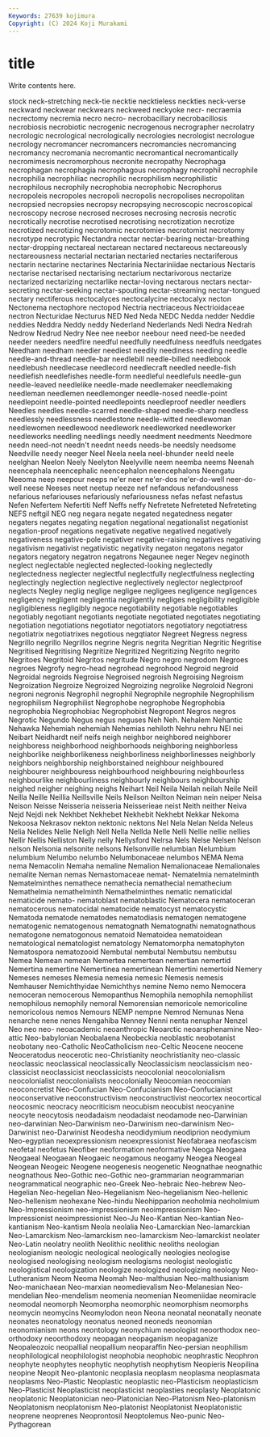 ```yaml
---
Keywords: 27639 kojimura
Copyright: (C) 2024 Koji Murakami
---
```


# title

Write contents here.



stock neck-stretching neck-tie necktie necktieless neckties
neck-verse neckward neckwear neckwears neckweed neckyoke necr- necraemia necrectomy necremia
necro necro- necrobacillary necrobacillosis necrobiosis necrobiotic necrogenic necrogenous necrographer necrolatry
necrologic necrological necrologically necrologies necrologist necrologue necrology necromancer necromancers necromancies
necromancing necromancy necromania necromantic necromantical necromantically necromimesis necromorphous necronite necropathy
Necrophaga necrophagan necrophagia necrophagous necrophagy necrophil necrophile necrophilia necrophiliac necrophilic
necrophilism necrophilistic necrophilous necrophily necrophobia necrophobic Necrophorus necropoleis necropoles necropoli
necropolis necropolises necropolitan necropsied necropsies necropsy necropsying necroscopic necroscopical necroscopy
necrose necrosed necroses necrosing necrosis necrotic necrotically necrotise necrotised necrotising
necrotization necrotize necrotized necrotizing necrotomic necrotomies necrotomist necrotomy necrotype necrotypic
Nectandra nectar nectar-bearing nectar-breathing nectar-dropping nectareal nectarean nectared nectareous nectareously
nectareousness nectarial nectarian nectaried nectaries nectariferous nectarin nectarine nectarines Nectarinia
Nectariniidae nectarious Nectaris nectarise nectarised nectarising nectarium nectarivorous nectarize nectarized
nectarizing nectarlike nectar-loving nectarous nectars nectar-secreting nectar-seeking nectar-spouting nectar-streaming nectar-tongued
nectary nectiferous nectocalyces nectocalycine nectocalyx necton Nectonema nectophore nectopod Nectria
nectriaceous Nectrioidaceae nectron Necturidae Necturus NED Ned Neda NEDC Nedda
nedder Neddie neddies Neddra Neddy neddy Nederland Nederlands Nedi Nedra
Nedrah Nedrow Nedrud Nedry Nee nee neebor neebour need need-be
needed needer needers needfire needful needfully needfulness needfuls needgates Needham
needham needier neediest needily neediness needing needle needle-and-thread needle-bar needlebill
needle-billed needlebook needlebush needlecase needlecord needlecraft needled needle-fish needlefish needlefishes
needle-form needleful needlefuls needle-gun needle-leaved needlelike needle-made needlemaker needlemaking needleman
needlemen needlemonger needle-nosed needle-point needlepoint needle-pointed needlepoints needleproof needler needlers
Needles needles needle-scarred needle-shaped needle-sharp needless needlessly needlessness needlestone needle-witted
needlewoman needlewomen needlewood needlework needleworked needleworker needleworks needling needlings needly
needment needments Needmore needn need-not needn't neednt needs needs-be needsly
needsome Needville needy neeger Neel Neela neela neel-bhunder neeld neele
neelghan Neelon Neely Neelyton Neelyville neem neemba neems Neenah neencephala
neencephalic neencephalon neencephalons Neengatu Neeoma neep neepour neeps ne'er neer
ne'er-dos ne'er-do-well neer-do-well neese Neeses neet neetup neeze nef nefandous
nefandousness nefarious nefariouses nefariously nefariousness nefas nefast nefastus Nefen Nefertem
Nefertiti Neff Neffs neffy Nefretete Nefreteted Nefreteting NEFS neftgil NEG
neg negara negate negated negatedness negater negaters negates negating negation
negational negationalist negationist negation-proof negations negativate negative negatived negatively negativeness
negative-pole negativer negative-raising negatives negativing negativism negativist negativistic negativity negaton
negatons negator negators negatory negatron negatrons Negaunee neger Negev neginoth
neglect neglectable neglected neglected-looking neglectedly neglectedness neglecter neglectful neglectfully neglectfulness
neglecting neglectingly neglection neglective neglectively neglector neglectproof neglects Negley neglig
neglige negligee negligees negligence negligences negligency negligent negligentia negligently negliges
negligibility negligible negligibleness negligibly negoce negotiability negotiable negotiables negotiably negotiant
negotiants negotiate negotiated negotiates negotiating negotiation negotiations negotiator negotiators negotiatory
negotiatress negotiatrix negotiatrixes negotious negqtiator Negreet Negress negress Negrillo negrillo
Negrillos negrine Negris negrita Negritian Negritic Negritise Negritised Negritising Negritize
Negritized Negritizing Negrito negrito Negritoes Negritoid Negritos negritude Negro negro
negrodom Negroes negroes Negrofy negro-head negrohead negrohood Negroid negroid Negroidal
negroids Negroise Negroised negroish Negroising Negroism Negroization Negroize Negroized Negroizing
negrolike Negroloid Negroni negroni negronis Negrophil negrophil Negrophile negrophile Negrophilism
negrophilism Negrophilist Negrophobe negrophobe Negrophobia negrophobia Negrophobiac Negrophobist Negropont Negros
negros Negrotic Negundo Negus negus neguses Neh Neh. Nehalem Nehantic
Nehawka Nehemiah nehemiah Nehemias nehiloth Nehru nehru NEI nei Neibart
Neidhardt neif neifs neigh neighbor neighbored neighborer neighboress neighborhood neighborhoods
neighboring neighborless neighborlike neighborlikeness neighborliness neighborlinesses neighborly neighbors neighborship neighborstained
neighbour neighboured neighbourer neighbouress neighbourhood neighbouring neighbourless neighbourlike neighbourliness neighbourly
neighbours neighbourship neighed neigher neighing neighs Neihart Neil Neila Neilah
neilah Neile Neill Neilla Neille Neillia Neillsville Neils Neilson Neilton
Neiman nein neiper Neisa Neison Neisse Neisseria neisseria Neisserieae neist
Neith neither Neiva Nejd Nejdi nek Nekhbet Nekhebet Nekhebit Nekhebt
Nekkar Nekoma Nekoosa Nekrasov nekton nektonic nektons Nel Nela Nelan
Nelda Neleus Nelia Nelides Nelie Neligh Nell Nella Nellda Nelle
Nelli Nellie nellie nellies Nellir Nellis Nelliston Nelly nelly Nellysford
Nelrsa Nels Nelse Nelsen Nelson nelson Nelsonia nelsonite nelsons Nelsonville
nelumbian Nelumbium nelumbium Nelumbo nelumbo Nelumbonaceae nelumbos NEMA Nema nema
Nemacolin Nemaha nemaline Nemalion Nemalionaceae Nemalionales nemalite Neman nemas Nemastomaceae
nemat- Nematelmia nematelminth Nematelminthes nemathece nemathecia nemathecial nemathecium Nemathelmia nemathelminth
Nemathelminthes nematic nematicidal nematicide nemato- nematoblast nematoblastic Nematocera nematoceran nematocerous
nematocidal nematocide nematocyst nematocystic Nematoda nematode nematodes nematodiasis nematogen nematogene
nematogenic nematogenous nematognath Nematognathi nematognathous nematogone nematogonous nematoid Nematoidea nematoidean
nematological nematologist nematology Nematomorpha nematophyton Nematospora nematozooid Nembutal nembutal Nembutsu
nembutsu Nemea Nemean nemean Nemertea nemertean nemertian nemertid Nemertina nemertine
Nemertinea nemertinean Nemertini nemertoid Nemery Nemeses nemeses Nemesia nemesia nemesic
Nemesis nemesis Nemhauser Nemichthyidae Nemichthys nemine Nemo nemo Nemocera nemoceran
nemocerous Nemopanthus Nemophila nemophila nemophilist nemophilous nemophily nemoral Nemorensian nemoricole
nemoricoline nemoricolous nemos Nemours NEMP nempne Nemrod Nemunas Nena nenarche
nene nenes Nengahiba Nenney Nenni nenta nenuphar Nenzel Neo neo
neo- neoacademic neoanthropic Neoarctic neoarsphenamine Neo-attic Neo-babylonian Neobalaena Neobeckia neoblastic
neobotanist neobotany neo-Catholic NeoCatholicism neo-Celtic Neocene neocene Neoceratodus neocerotic neo-Christianity
neochristianity neo-classic neoclassic neoclassical neoclassically Neoclassicism neoclassicism neo-classicist neoclassicist neoclassicists
neocolonial neocolonialism neocolonialist neocolonialists neocolonially Neocomian neocomian neoconcretist Neo-Confucian Neo-Confucianism
Neo-Confucianist neoconservative neoconstructivism neoconstructivist neocortex neocortical neocosmic neocracy neocriticism neocubism
neocubist neocyanine neocyte neocytosis neodadaism neodadaist neodamode neo-Darwinian neo-darwinian Neo-Darwinism
neo-Darwinism neo-darwinism Neo-Darwinist neo-Darwinist Neodesha neodidymium neodiprion neodymium Neo-egyptian neoexpressionism
neoexpressionist Neofabraea neofascism neofetal neofetus Neofiber neoformation neoformative Neoga Neogaea
Neogaeal Neogaean Neogaeic neogamous neogamy Neogea Neogeal Neogean Neogeic Neogene
neogenesis neogenetic Neognathae neognathic neognathous Neo-Gothic neo-Gothic neo-grammarian neogrammarian neogrammatical
neographic neo-Greek Neo-hebraic Neo-hebrew Neo-Hegelian Neo-hegelian Neo-Hegelianism Neo-hegelianism Neo-hellenic Neo-hellenism
neohexane Neo-hindu Neohipparion neoholmia neoholmium Neo-Impressionism neo-impressionism neoimpressionism Neo-Impressionist neoimpressionist
Neo-Ju Neo-Kantian Neo-kantian Neo-kantianism Neo-kantism Neola neolalia Neo-Lamarckian Neo-lamarckian Neo-Lamarckism
Neo-lamarckism neo-lamarckism Neo-lamarckist neolater Neo-Latin neolatry neolith Neolithic neolithic neoliths
neologian neologianism neologic neological neologically neologies neologise neologised neologising neologism
neologisms neologist neologistic neologistical neologization neologize neologized neologizing neology Neo-Lutheranism
Neom Neoma Neomah Neo-malthusian Neo-malthusianism Neo-manichaean Neo-marxian neomedievalism Neo-Melanesian Neo-mendelian
Neo-mendelism neomenia neomenian Neomeniidae neomiracle neomodal neomorph Neomorpha neomorphic neomorphism
neomorphs neomycin neomycins Neomylodon neon Neona neonatal neonatally neonate neonates
neonatology neonatus neoned neoneds neonomian neonomianism neons neontology neonychium neoologist
neoorthodox neo-orthodoxy neoorthodoxy neopagan neopaganism neopaganize Neopaleozoic neopallial neopallium neoparaffin
Neo-persian neophilism neophilological neophilologist neophobia neophobic neophrastic Neophron neophyte neophytes
neophytic neophytish neophytism Neopieris Neopilina neopine Neopit Neo-plantonic neoplasia neoplasm
neoplasma neoplasmata neoplasms Neo-Plastic Neoplastic neoplastic neo-Plasticism neoplasticism Neo-Plasticist Neoplasticist
neoplasticist neoplasties neoplasty Neoplatonic neoplatonic Neoplatonician neo-Platonician Neo-Platonism Neo-platonism Neoplatonism
neoplatonism Neo-platonist Neoplatonist Neoplatonistic neoprene neoprenes Neoprontosil Neoptolemus Neo-punic Neo-Pythagorean

